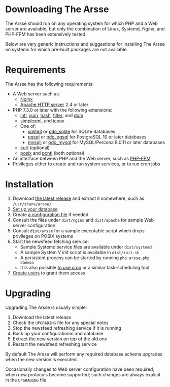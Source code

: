 # Downloading The Arsse

The Arsse should run on any operating system for which PHP and a Web server are available, but only the combination of Linux, Systemd, Nginx, and PHP-FPM has been extensively tested.

Below are very generic instructions and suggestions for installing The Arsse on systems for which pre-built packages are not available.

# Requirements

The Arsse has the following requirements:

- A Web server such as:
    - [Nginx](https://nginx.org)
    - [Apache HTTP server](https://httpd.apache.org) 2.4 or later
- PHP 7.3.0 or later with the following extensions:
    - [intl](https://php.net/manual/en/book.intl.php), [json](https://php.net/manual/en/book.json.php), [hash](https://php.net/manual/en/book.hash.php), [filter](https://php.net/manual/en/book.filter.php), and [dom](https://php.net/manual/en/book.dom.php)
    - [simplexml](https://php.net/manual/en/book.simplexml.php), and [iconv](https://php.net/manual/en/book.iconv.php)
    - One of:
        - [sqlite3](https://php.net/manual/en/book.sqlite3.php) or [pdo_sqlite](https://php.net/manual/en/ref.pdo-sqlite.php) for SQLite databases
        - [pgsql](https://php.net/manual/en/book.pgsql.php) or [pdo_pgsql](https://php.net/manual/en/ref.pdo-pgsql.php) for PostgreSQL 10 or later databases
        - [mysqli](https://php.net/manual/en/book.mysqli.php) or [pdo_mysql](https://php.net/manual/en/ref.pdo-mysql.php) for MySQL/Percona 8.0.11 or later databases
    - [curl](https://php.net/manual/en/book.curl.php) (optional)
    - [posix](https://php.net/manual/en/book.posix.php) and [pcntl](https://php.net/manual/en/book.pcntl.php) (both optional)
- An interface between PHP and the Web server, such as [PHP-FPM](https://php.net/manual/en/install.fpm.php)
- Privileges either to create and run system services, or to run cron jobs

# Installation

1. Download [the latest release](https://thearsse.com/releases/current) and extract it somewhere, such as `/usr/share/arsse/`
2. [Set up your database](/en/Getting_Started/Database_Setup)
3. Create [a configuration file](/en/Getting_Started/Configuration) if needed
4. Consult the files under `dist/nginx` and `dist/apache` for sample Web server configuration
5. Consult `dist/arsse` for a sample executable script which drops privileges on POSIX systems
6. Start the newsfeed fetching service:
    - Sample Systemd service files are available under `dist/systemd`
    - A sample System V init script is available in `dist/init.sh`
    - A persistent process can be started by running `php arsse.php daemon`
    - It is also possible [to use cron](/en/Using_The_Arsse/Other_Topics.html#page_Refreshing_newsfeeds_with_a_cron_job) or a similar task-scheduling tool
7. [Create users](/en/Using_The_Arsse/Managing_Users) to grant them access

# Upgrading

Upgrading The Arsse is usually simple:

1. Download the latest release
2. Check the `UPGRADING` file for any special notes
3. Stop the newsfeed refreshing service if it is running
4. Back up your configurationm and database
5. Extract the new version on top of the old one
6. Restart the newsfeed refreshing service

By default The Arsse will perform any required database schema upgrades when the new version is executed.

Occasionally changes to Web server configuration have been required, when new protocols become supported; such changes are always explicit in the `UPGRADING` file
